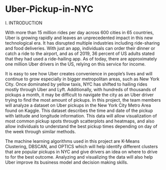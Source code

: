# Uber-Pickup-in-NYC
I. INTRODUCTION

With more than 15 million rides per day across 600 cities in 65 countries, Uber is growing rapidly and leaves an unprecedented impact in this new technological era. It has disrupted multiple industries including ride-sharing and food deliveries. With just an app, individuals can order their dinner or catch a ride to the airport, and as of 2019, 36 percent of US adults stated that they had used a ride-hailing app. As of today, there are approximately one million Uber drivers in the US, relying on this service for income. 

It is easy to see how Uber creates convenience in people’s lives and will continue to grow especially in bigger metropolitan areas, such as New York City. Once dominated by yellow taxis, NYC has shifted to hailing rides mostly through Uber and Lyft. Additionally, with hundreds of thousands of pickups a month, it may be difficult to navigate the city as an Uber driver trying to find the most amount of pickups. In this project, the team members will analyze a dataset on Uber pickups in the New York City Metro Area found on Kaggle. This dataset describes the time and date of the pickup with latitude and longitude information. This data will allow visualization of most common pickup spots through scatterplots and heatmaps, and also allow individuals to understand the best pickup times depending on day of the week through similar methods. 

The machine learning algorithms used in this project are K-Means Clustering, DBSCAN, and OPTICS which will help identify different clusters that are popular pickups in NYC and give drivers an idea on where to drive to for the best outcome. Analyzing and visualizing the data will also help Uber improve its business model and decision making skills.
